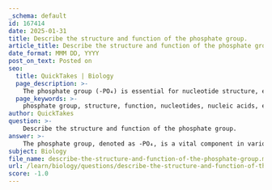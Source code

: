 ```yaml
---
_schema: default
id: 167414
date: 2025-01-31
title: Describe the structure and function of the phosphate group.
article_title: Describe the structure and function of the phosphate group.
date_format: MMM DD, YYYY
post_on_text: Posted on
seo:
  title: QuickTakes | Biology
  page_description: >-
    The phosphate group (-PO₄) is essential for nucleotide structure, energy transfer in ATP, and plays a critical role in cellular signaling and pH regulation.
  page_keywords: >-
    phosphate group, structure, function, nucleotides, nucleic acids, energy transfer, ATP, phosphodiester bonds, cellular signaling, acidity, biological systems
author: QuickTakes
question: >-
    Describe the structure and function of the phosphate group.
answer: >-
    The phosphate group, denoted as -PO₄, is a vital component in various biological systems, particularly in the structure of nucleotides and the function of nucleic acids, as well as in energy transfer processes. Here’s a detailed overview of its structure and function:\n\n### Structure of the Phosphate Group\nThe phosphate group consists of a phosphorus atom bonded to four oxygen atoms. One of these oxygen atoms is typically double-bonded to the phosphorus, while the other three are single-bonded. This configuration gives the phosphate group its polar and negatively charged nature, making it highly soluble in water.\n\n### Role in Nucleotides and Nucleic Acids\n1. **Nucleotide Structure**: \n   - Nucleotides, the building blocks of nucleic acids (DNA and RNA), are composed of three components: a five-carbon sugar (ribose in RNA and deoxyribose in DNA), a nitrogenous base, and a phosphate group. The phosphate group is attached to the 5' carbon of the sugar molecule.\n\n2. **Phosphodiester Bonds**: \n   - The phosphate groups link nucleotides together through phosphodiester bonds, which form the backbone of nucleic acid strands. This bond occurs between the phosphate group of one nucleotide and the hydroxyl group on the 3' carbon of the next nucleotide, resulting in a sugar-phosphate backbone with directionality (5' to 3').\n\n### Function in Biological Systems\n1. **Energy Transfer**: \n   - Phosphate groups are integral to adenosine triphosphate (ATP), the primary energy carrier in cells. ATP contains three phosphate groups linked by high-energy bonds. When ATP is hydrolyzed (loses a phosphate group), energy is released, which is utilized for various cellular processes, including muscle contraction, active transport, and biosynthesis.\n\n2. **Acidic Properties**: \n   - The phosphate group is acidic and can donate protons (H⁺ ions) in solution, influencing the pH of the surrounding environment. This property is crucial for maintaining optimal conditions for enzymatic reactions and regulating cellular processes. The pKa values for phosphate groups are generally around 1.5 to 2.0 for the first proton and around 6.7 for the second, indicating their ability to significantly affect the acidity of biological molecules.\n\n3. **Cell Signaling**: \n   - Phosphate groups are also involved in cellular signaling pathways. The process of phosphorylation, which involves the addition of a phosphate group to a molecule (often a protein), can alter the activity, function, or location of that molecule, thereby playing a crucial role in regulating various cellular processes.\n\n### Summary\nIn summary, the phosphate group is essential for the structure of nucleotides and nucleic acids, plays a critical role in energy transfer through ATP, and contributes to cellular signaling and pH regulation. Its unique structure and properties make it a fundamental component in many biological processes.
subject: Biology
file_name: describe-the-structure-and-function-of-the-phosphate-group.md
url: /learn/biology/questions/describe-the-structure-and-function-of-the-phosphate-group
score: -1.0
---
```


&nbsp;